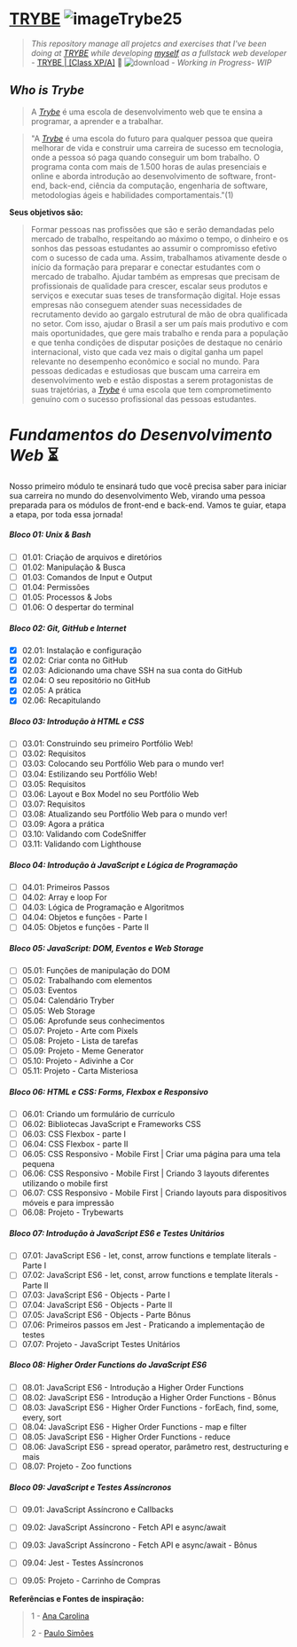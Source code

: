 # [TRYBE](https://www.betrybe.com/)  ![imageTrybe25](https://user-images.githubusercontent.com/7903924/138901059-bdc7263a-a924-43e1-88a5-1d4fe5d7a50f.png)  

>_This repository manage all projetcs and exercises that I've been doing at [TRYBE](https://www.betrybe.com/) while developing [myself](https://www.linkedin.com/in/gilsondebritonogueira/) as a fullstack web developer_ - [TRYBE | [Class XP/A]](https://www.betrybe.com/)  :rocket:  ![download](https://user-images.githubusercontent.com/7903924/138347214-b20c0925-a23f-491c-aa3f-42bab978b1de.png) - _Working in Progress- WIP_

## _Who is Trybe_
>A [_Trybe_](https://www.betrybe.com/) é uma escola de desenvolvimento web que te ensina a programar, a aprender e a trabalhar.

>"A [_Trybe_](https://www.betrybe.com/) é uma escola do futuro para qualquer pessoa que queira melhorar de vida e construir uma carreira de sucesso em tecnologia, onde a pessoa só paga quando conseguir um bom trabalho.
O programa conta com mais de 1.500 horas de aulas presenciais e online e aborda introdução ao desenvolvimento de software, front-end, back-end, ciência da computação, engenharia de software, metodologias ágeis e habilidades comportamentais."(1)


**Seus objetivos são:**

>Formar pessoas nas profissões que são e serão demandadas pelo mercado de trabalho, respeitando ao máximo o tempo, o dinheiro e os sonhos das pessoas estudantes ao assumir o compromisso efetivo com o sucesso de cada uma. Assim, trabalhamos ativamente desde o início da formação para preparar e conectar estudantes com o mercado de trabalho.
Ajudar também as empresas que precisam de profissionais de qualidade para crescer, escalar seus produtos e serviços e executar suas teses de transformação digital. Hoje essas empresas não conseguem atender suas necessidades de recrutamento devido ao gargalo estrutural de mão de obra qualificada no setor.
Com isso, ajudar o Brasil a ser um país mais produtivo e com mais oportunidades, que gere mais trabalho e renda para a população e que tenha condições de disputar posições de destaque no cenário internacional, visto que cada vez mais o digital ganha um papel relevante no desempenho econômico e social no mundo.
Para pessoas dedicadas e estudiosas que buscam uma carreira em desenvolvimento web e estão dispostas a serem protagonistas de suas trajetórias, a [_Trybe_](https://www.betrybe.com/) é uma escola que tem comprometimento genuíno com o sucesso profissional das pessoas estudantes.



# _Fundamentos do Desenvolvimento Web_ :hourglass_flowing_sand:
Nosso primeiro módulo te ensinará tudo que você precisa saber para iniciar sua carreira no mundo do desenvolvimento Web, virando uma pessoa preparada para os módulos de front-end e back-end. Vamos te guiar, etapa a etapa, por toda essa jornada!
##### _Bloco 01: Unix & Bash_

- [ ] 01.01: Criação de arquivos e diretórios
- [ ] 01.02: Manipulação & Busca
- [ ] 01.03: Comandos de Input e Output
- [ ] 01.04: Permissões
- [ ] 01.05: Processos & Jobs
- [ ] 01.06: O despertar do terminal

##### _Bloco 02: Git, GitHub e Internet_

- [x] 02.01: Instalação e configuração
- [x] 02.02: Criar conta no GitHub
- [x] 02.03: Adicionando uma chave SSH na sua conta do GitHub
- [x] 02.04: O seu repositório no GitHub
- [x] 02.05: A prática
- [x] 02.06: Recapitulando

##### _Bloco 03: Introdução à HTML e CSS_

- [ ] 03.01: Construindo seu primeiro Portfólio Web!
- [ ] 03.02: Requisitos
- [ ] 03.03: Colocando seu Portfólio Web para o mundo ver!
- [ ] 03.04: Estilizando seu Portfólio Web!
- [ ] 03.05: Requisitos
- [ ] 03.06: Layout e Box Model no seu Portfólio Web
- [ ] 03.07: Requisitos
- [ ] 03.08: Atualizando seu Portfólio Web para o mundo ver!
- [ ] 03.09: Agora a prática
- [ ] 03.10: Validando com CodeSniffer
- [ ] 03.11: Validando com Lighthouse

##### _Bloco 04: Introdução à JavaScript e Lógica de Programação_

- [ ] 04.01: Primeiros Passos
- [ ] 04.02: Array e loop For
- [ ] 04.03: Lógica de Programação e Algoritmos
- [ ] 04.04: Objetos e funções - Parte I
- [ ] 04.05: Objetos e funções - Parte II

##### _Bloco 05: JavaScript: DOM, Eventos e Web Storage_

- [ ] 05.01: Funções de manipulação do DOM
- [ ] 05.02: Trabalhando com elementos
- [ ] 05.03: Eventos
- [ ] 05.04: Calendário Tryber
- [ ] 05.05: Web Storage
- [ ] 05.06: Aprofunde seus conhecimentos
- [ ] 05.07: Projeto - Arte com Pixels
- [ ] 05.08: Projeto - Lista de tarefas
- [ ] 05.09: Projeto - Meme Generator
- [ ] 05.10: Projeto - Adivinhe a Cor
- [ ] 05.11: Projeto - Carta Misteriosa

##### _Bloco 06: HTML e CSS: Forms, Flexbox e Responsivo_

- [ ] 06.01: Criando um formulário de currículo
- [ ] 06.02: Bibliotecas JavaScript e Frameworks CSS
- [ ] 06.03: CSS Flexbox - parte I
- [ ] 06.04: CSS Flexbox - parte II
- [ ] 06.05: CSS Responsivo - Mobile First | Criar uma página para uma tela pequena
- [ ] 06.06: CSS Responsivo - Mobile First | Criando 3 layouts diferentes utilizando o mobile first
- [ ] 06.07: CSS Responsivo - Mobile First | Criando layouts para dispositivos móveis e para impressão
- [ ] 06.08: Projeto - Trybewarts

##### _Bloco 07: Introdução à JavaScript ES6 e Testes Unitários_

- [ ] 07.01: JavaScript ES6 - let, const, arrow functions e template literals - Parte I
- [ ] 07.02: JavaScript ES6 - let, const, arrow functions e template literals - Parte II
- [ ] 07.03: JavaScript ES6 - Objects - Parte I
- [ ] 07.04: JavaScript ES6 - Objects - Parte II
- [ ] 07.05: JavaScript ES6 - Objects - Parte Bônus
- [ ] 07.06: Primeiros passos em Jest - Praticando a implementação de testes
- [ ] 07.07: Projeto - JavaScript Testes Unitários

##### _Bloco 08: Higher Order Functions do JavaScript ES6_

- [ ] 08.01: JavaScript ES6 - Introdução a Higher Order Functions
- [ ] 08.02: JavaScript ES6 - Introdução a Higher Order Functions - Bônus
- [ ] 08.03: JavaScript ES6 - Higher Order Functions - forEach, find, some, every, sort
- [ ] 08.04: JavaScript ES6 - Higher Order Functions - map e filter
- [ ] 08.05: JavaScript ES6 - Higher Order Functions - reduce
- [ ] 08.06: JavaScript ES6 - spread operator, parâmetro rest, destructuring e mais
- [ ] 08.07: Projeto - Zoo functions

##### _Bloco 09: JavaScript e Testes Assíncronos_

- [ ] 09.01: JavaScript Assíncrono e Callbacks
- [ ] 09.02: JavaScript Assíncrono - Fetch API e async/await
- [ ] 09.03: JavaScript Assíncrono - Fetch API e async/await - Bônus
- [ ] 09.04: Jest - Testes Assíncronos
- [ ] 09.05: Projeto - Carrinho de Compras






**Referências e Fontes de inspiração:**

>1 - [Ana Carolina](https://github.com/gomesanac)
>
>2 - [Paulo Simões](https://github.com/paulohbsimoes)

